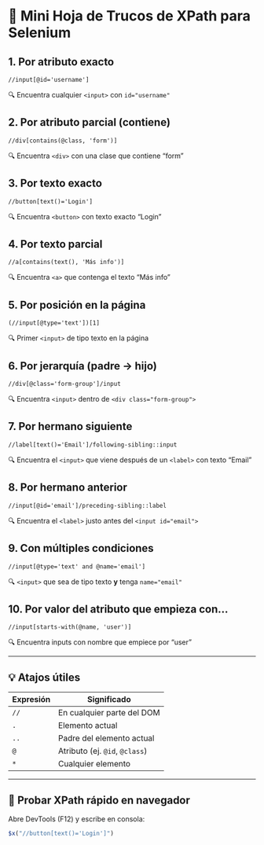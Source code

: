 
# 🧭 Mini Hoja de Trucos de XPath para Selenium

## 1. Por **atributo exacto**
```xpath
//input[@id='username']
```
🔍 Encuentra cualquier `<input>` con `id="username"`

## 2. Por **atributo parcial** (contiene)
```xpath
//div[contains(@class, 'form')]
```
🔍 Encuentra `<div>` con una clase que contiene “form”

## 3. Por **texto exacto**
```xpath
//button[text()='Login']
```
🔍 Encuentra `<button>` con texto exacto “Login”

## 4. Por **texto parcial**
```xpath
//a[contains(text(), 'Más info')]
```
🔍 Encuentra `<a>` que contenga el texto “Más info”

## 5. Por **posición en la página**
```xpath
(//input[@type='text'])[1]
```
🔍 Primer `<input>` de tipo texto en la página

## 6. Por **jerarquía** (padre → hijo)
```xpath
//div[@class='form-group']/input
```
🔍 Encuentra `<input>` dentro de `<div class="form-group">`

## 7. Por **hermano siguiente**
```xpath
//label[text()='Email']/following-sibling::input
```
🔍 Encuentra el `<input>` que viene después de un `<label>` con texto “Email”

## 8. Por **hermano anterior**
```xpath
//input[@id='email']/preceding-sibling::label
```
🔍 Encuentra el `<label>` justo antes del `<input id="email">`

## 9. Con **múltiples condiciones**
```xpath
//input[@type='text' and @name='email']
```
🔍 `<input>` que sea de tipo texto **y** tenga `name="email"`

## 10. Por **valor del atributo que empieza con...**
```xpath
//input[starts-with(@name, 'user')]
```
🔍 Encuentra inputs con nombre que empiece por “user”

---

## 💡 Atajos útiles

| Expresión   | Significado                    |
|-------------|--------------------------------|
| `//`        | En cualquier parte del DOM     |
| `.`         | Elemento actual                |
| `..`        | Padre del elemento actual      |
| `@`         | Atributo (ej. `@id`, `@class`) |
| `*`         | Cualquier elemento             |

---

## 🧪 Probar XPath rápido en navegador

Abre DevTools (F12) y escribe en consola:

```js
$x("//button[text()='Login']")
```
